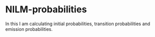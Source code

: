 # NILM-probabilities
In this I am calculating initial probabilities, transition probabilities and emission probabilities.
